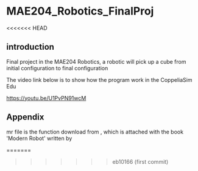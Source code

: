 # MAE204_Robotics_FinalProj
<<<<<<< HEAD
## introduction

Final project in the MAE204 Robotics, a robotic will pick up a cube from initial configuration to final configuration

The video link below is to show how the program work in the CoppeliaSim Edu

https://youtu.be/U1PvPN91wcM


## Appendix

mr file is the function download from , which is attached with the book 'Modern Robot' written by 

=======
>>>>>>> eb10166 (first commit)
